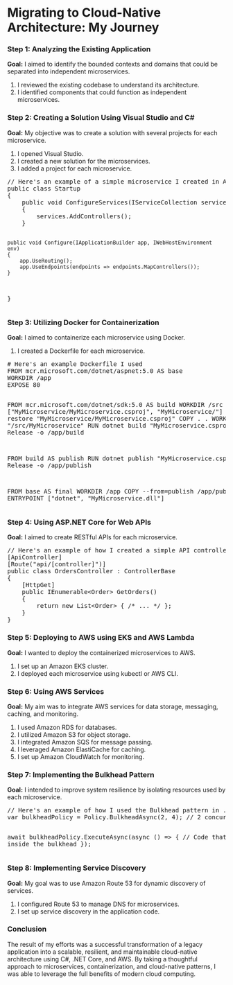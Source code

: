 <h1>Migrating to Cloud-Native Architecture: My Journey</h1>

<h3>Step 1: Analyzing the Existing Application</h3>
<p><strong>Goal:</strong> I aimed to identify the bounded contexts and domains that could be separated into independent microservices.</p>
<ol>
    <li>I reviewed the existing codebase to understand its architecture.</li>
    <li>I identified components that could function as independent microservices.</li>
</ol>

<h3>Step 2: Creating a Solution Using Visual Studio and C#</h3>
<p><strong>Goal:</strong> My objective was to create a solution with several projects for each microservice.</p>
<ol>
    <li>I opened Visual Studio.</li>
    <li>I created a new solution for the microservices.</li>
    <li>I added a project for each microservice.</li>
</ol>
<pre>
// Here's an example of a simple microservice I created in ASP.NET Core
public class Startup
{
    public void ConfigureServices(IServiceCollection services)
    {
        services.AddControllers();
    }

    public void Configure(IApplicationBuilder app, IWebHostEnvironment env)
    {
        app.UseRouting();
        app.UseEndpoints(endpoints => endpoints.MapControllers());
    }
}
</pre>

<h3>Step 3: Utilizing Docker for Containerization</h3>
<p><strong>Goal:</strong> I aimed to containerize each microservice using Docker.</p>
<ol>
    <li>I created a Dockerfile for each microservice.</li>
</ol>
<pre>
# Here's an example Dockerfile I used
FROM mcr.microsoft.com/dotnet/aspnet:5.0 AS base
WORKDIR /app
EXPOSE 80

FROM mcr.microsoft.com/dotnet/sdk:5.0 AS build
WORKDIR /src
COPY ["MyMicroservice/MyMicroservice.csproj", "MyMicroservice/"]
RUN dotnet restore "MyMicroservice/MyMicroservice.csproj"
COPY . .
WORKDIR "/src/MyMicroservice"
RUN dotnet build "MyMicroservice.csproj" -c Release -o /app/build

FROM build AS publish
RUN dotnet publish "MyMicroservice.csproj" -c Release -o /app/publish

FROM base AS final
WORKDIR /app
COPY --from=publish /app/publish .
ENTRYPOINT ["dotnet", "MyMicroservice.dll"]
</pre>

<h3>Step 4: Using ASP.NET Core for Web APIs</h3>
<p><strong>Goal:</strong> I aimed to create RESTful APIs for each microservice.</p>
<pre>
// Here's an example of how I created a simple API controller in ASP.NET Core
[ApiController]
[Route("api/[controller]")]
public class OrdersController : ControllerBase
{
    [HttpGet]
    public IEnumerable&lt;Order&gt; GetOrders()
    {
        return new List&lt;Order&gt; { /* ... */ };
    }
}
</pre>

<h3>Step 5: Deploying to AWS using EKS and AWS Lambda</h3>
<p><strong>Goal:</strong> I wanted to deploy the containerized microservices to AWS.</p>
<ol>
    <li>I set up an Amazon EKS cluster.</li>
    <li>I deployed each microservice using kubectl or AWS CLI.</li>
</ol>

<h3>Step 6: Using AWS Services</h3>
<p><strong>Goal:</strong> My aim was to integrate AWS services for data storage, messaging, caching, and monitoring.</p>
<ol>
    <li>I used Amazon RDS for databases.</li>
    <li>I utilized Amazon S3 for object storage.</li>
    <li>I integrated Amazon SQS for message passing.</li>
    <li>I leveraged Amazon ElastiCache for caching.</li>
    <li>I set up Amazon CloudWatch for monitoring.</li>
</ol>

<h3>Step 7: Implementing the Bulkhead Pattern</h3>
<p><strong>Goal:</strong> I intended to improve system resilience by isolating resources used by each microservice.</p>
<pre>
// Here's an example of how I used the Bulkhead pattern in .NET Core with Polly
var bulkheadPolicy = Policy.BulkheadAsync(2, 4); // 2 concurrent executions, 4 queueing actions

await bulkheadPolicy.ExecuteAsync(async () =>
{
    // Code that runs inside the bulkhead
});
</pre>

<h3>Step 8: Implementing Service Discovery</h3>
<p><strong>Goal:</strong> My goal was to use Amazon Route 53 for dynamic discovery of services.</p>
<ol>
    <li>I configured Route 53 to manage DNS for microservices.</li>
    <li>I set up service discovery in the application code.</li>
</ol>

<h3>Conclusion</h3>
<p>The result of my efforts was a successful transformation of a legacy application into a scalable, resilient, and maintainable cloud-native architecture using C#, .NET Core, and AWS. By taking a thoughtful approach to microservices, containerization, and cloud-native patterns, I was able to leverage the full benefits of modern cloud computing.</p>

